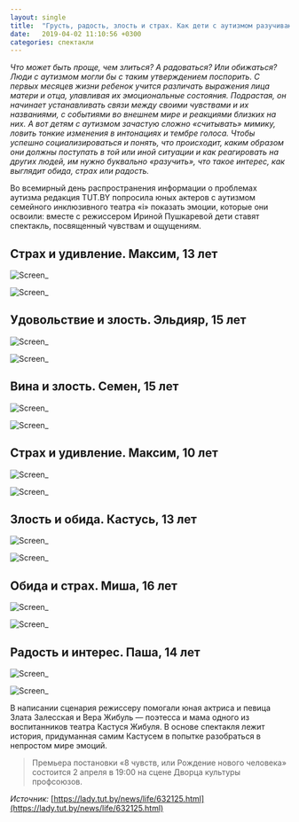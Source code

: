 ```yaml
---
layout: single
title:  "Грусть, радость, злость и страх. Как дети с аутизмом разучивают эмоции с помощью театра"
date:   2019-04-02 11:10:56 +0300
categories: спектакли
---
```


*Что может быть проще, чем злиться? А радоваться? Или обижаться? Люди с аутизмом могли бы с таким утверждением поспорить. С первых месяцев жизни ребенок учится различать выражения лица матери и отца, улавливая их эмоциональные состояния. Подрастая, он начинает устанавливать связи между своими чувствами и их названиями, с событиями во внешнем мире и реакциями близких на них. А вот детям с аутизмом зачастую сложно «считывать» мимику, ловить тонкие изменения в интонациях и тембре голоса. Чтобы успешно социализироваться и понять, что происходит, каким образом они должны поступать в той или иной ситуации и как реагировать на других людей, им нужно буквально «разучить», что такое интерес, как выглядит обида, страх или радость.*

Во всемирный день распространения информации о проблемах аутизма редакция TUT.BY попросила юных актеров с аутизмом семейного инклюзивного театра «i» показать эмоции, которые они освоили: вместе с режиссером Ириной Пушкаревой дети ставят спектакль, посвященный чувствам и ощущениям.

## Страх и удивление. Максим, 13 лет ##

![Screen_](https://tkrivko.github.io/assets/images/2019-04-02-tut-by-vkus-jizni/screen-1.jpg)

![Screen_](https://tkrivko.github.io/assets/images/2019-04-02-tut-by-vkus-jizni/screen-2.jpg)

## Удовольствие и злость. Эльдияр, 15 лет ##

![Screen_](https://tkrivko.github.io/assets/images/2019-04-02-tut-by-vkus-jizni/screen-3.jpg)

![Screen_](https://tkrivko.github.io/assets/images/2019-04-02-tut-by-vkus-jizni/screen-4.jpg)

## Вина и злость. Семен, 15 лет ##

![Screen_](https://tkrivko.github.io/assets/images/2019-04-02-tut-by-vkus-jizni/screen-5.jpg)

![Screen_](https://tkrivko.github.io/assets/images/2019-04-02-tut-by-vkus-jizni/screen-6.jpg)

## Страх и удивление. Максим, 10 лет ##

![Screen_](https://tkrivko.github.io/assets/images/2019-04-02-tut-by-vkus-jizni/screen-7.jpg)

![Screen_](https://tkrivko.github.io/assets/images/2019-04-02-tut-by-vkus-jizni/screen-8.jpg)

## Злость и обида. Кастусь, 13 лет ##

![Screen_](https://tkrivko.github.io/assets/images/2019-04-02-tut-by-vkus-jizni/screen-9.jpg)

![Screen_](https://tkrivko.github.io/assets/images/2019-04-02-tut-by-vkus-jizni/screen-10.jpg)

## Обида и страх. Миша, 16 лет ##

![Screen_](https://tkrivko.github.io/assets/images/2019-04-02-tut-by-vkus-jizni/screen-11.jpg)

![Screen_](https://tkrivko.github.io/assets/images/2019-04-02-tut-by-vkus-jizni/screen-12.jpg)

## Радость и интерес. Паша, 14 лет ##

![Screen_](https://tkrivko.github.io/assets/images/2019-04-02-tut-by-vkus-jizni/screen-13.jpg)

![Screen_](https://tkrivko.github.io/assets/images/2019-04-02-tut-by-vkus-jizni/screen-14.jpg)

В написании сценария режиссеру помогали юная актриса и певица Злата Залесская и Вера Жибуль — поэтесса и мама одного из воспитанников театра Кастуся Жибуля. В основе спектакля лежит история, придуманная самим Кастусем в попытке разобраться в непростом мире эмоций.


> Премьера постановки «8 чувств, или Рождение нового человека» состоится 2 апреля в 19:00 на сцене Дворца культуры профсоюзов.


*Источник:*  [https://lady.tut.by/news/life/632125.html](https://lady.tut.by/news/life/632125.html)

[jekyll-docs]: https://jekyllrb.com/docs/home
[jekyll-gh]:   https://github.com/jekyll/jekyll
[jekyll-talk]: https://talk.jekyllrb.com/
